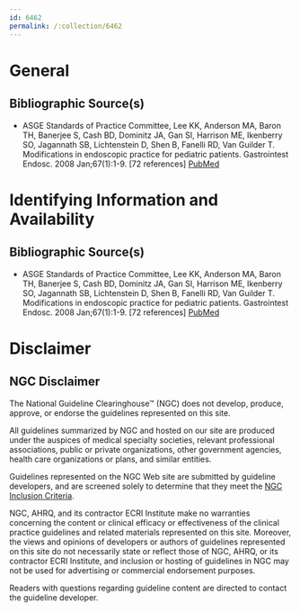 ```yaml
---
id: 6462
permalink: /:collection/6462
---
```


# General

## Bibliographic Source(s)

- ASGE Standards of Practice Committee, Lee KK, Anderson MA, Baron TH, Banerjee S, Cash BD, Dominitz JA, Gan SI, Harrison ME, Ikenberry SO, Jagannath SB, Lichtenstein D, Shen B, Fanelli RD, Van Guilder T. Modifications in endoscopic practice for pediatric patients. Gastrointest Endosc. 2008 Jan;67(1):1-9. [72 references] [ PubMed ](http://www.ncbi.nlm.nih.gov/entrez/query.fcgi?cmd=Retrieve&db=pubmed&dopt=Abstract&list_uids=18155419)

# Identifying Information and Availability

## Bibliographic Source(s)

- ASGE Standards of Practice Committee, Lee KK, Anderson MA, Baron TH, Banerjee S, Cash BD, Dominitz JA, Gan SI, Harrison ME, Ikenberry SO, Jagannath SB, Lichtenstein D, Shen B, Fanelli RD, Van Guilder T. Modifications in endoscopic practice for pediatric patients. Gastrointest Endosc. 2008 Jan;67(1):1-9. [72 references] [ PubMed ](http://www.ncbi.nlm.nih.gov/entrez/query.fcgi?cmd=Retrieve&db=pubmed&dopt=Abstract&list_uids=18155419)

# Disclaimer

## NGC Disclaimer

The National Guideline Clearinghouse™ (NGC) does not develop, produce, approve, or endorse the guidelines represented on this site.

All guidelines summarized by NGC and hosted on our site are produced under the auspices of medical specialty societies, relevant professional associations, public or private organizations, other government agencies, health care organizations or plans, and similar entities.

Guidelines represented on the NGC Web site are submitted by guideline developers, and are screened solely to determine that they meet the [NGC Inclusion Criteria](/help-and-about/summaries/inclusion-criteria).

NGC, AHRQ, and its contractor ECRI Institute make no warranties concerning the content or clinical efficacy or effectiveness of the clinical practice guidelines and related materials represented on this site. Moreover, the views and opinions of developers or authors of guidelines represented on this site do not necessarily state or reflect those of NGC, AHRQ, or its contractor ECRI Institute, and inclusion or hosting of guidelines in NGC may not be used for advertising or commercial endorsement purposes.

Readers with questions regarding guideline content are directed to contact the guideline developer.


